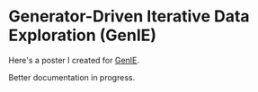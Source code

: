 # Generator-Driven Iterative Data Exploration (GenIE)

Here's a poster I created for [GenIE](GenIE_Poster.pdf).

Better documentation in progress.
